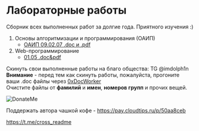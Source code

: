 # Лабораторные работы

Сборник всех выполненных работ за долгие года.
Приятного изучения :)

1. Основы алгоритмизации и программирования (ОАИП)
    - [ОАИП 09.02.07 .doc и .pdf](https://github.com/0xReadMe/heap_of_lab_work/tree/main/%D0%9E%D1%81%D0%BD%D0%BE%D0%B2%D1%8B%20%D0%B0%D0%BB%D0%B3%D0%BE%D1%80%D0%B8%D1%82%D0%BC%D0%B8%D0%B7%D0%B0%D1%86%D0%B8%D0%B8%20%D0%B8%20%D0%BF%D1%80%D0%BE%D0%B3%D1%80%D0%B0%D0%BC%D0%BC%D0%B8%D1%80%D0%BE%D0%B2%D0%B0%D0%BD%D0%B8%D1%8F)
2. Web-программирование
    - [01.05 .doc&pdf](https://github.com/0xReadMe/heap_of_lab_work/tree/main/01.05%20-%20Web-%D0%BF%D1%80%D0%BE%D0%B3%D1%80%D0%B0%D0%BC%D0%BC%D0%B8%D1%80%D0%BE%D0%B2%D0%B0%D0%BD%D0%B8%D0%B5)


Скинуть свои выполненные работы на благо общества: TG @imdolph1n  
**Внимание** - перед тем как скинуть работы, пожалуйста, прогоните ваши .doc файлы через [0xDocWorker](https://github.com/0xReadMe/0xDocWorker)  
Очистите файлы от **фамилий** и **имен**, **номеров групп** и прочих вещей.

![DonateMe](https://static.goodgame.ru/files/logotypes/ch_167749_PobY.png)

Поддержать автора чашкой кофе - https://pay.cloudtips.ru/p/50aa8ceb

https://t.me/cross_readme
